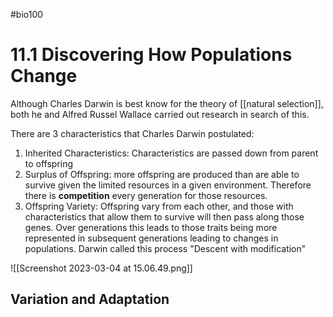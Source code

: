 #bio100 

# 11.1 Discovering How Populations Change

Although Charles Darwin is best know for the theory of [[natural selection]], both he and Alfred Russel Wallace carried out research in search of this. 

There are 3 characteristics that Charles Darwin postulated:
1. Inherited Characteristics: Characteristics are passed down from parent to offspring
2. Surplus of Offspring: more offspring are produced than are able to survive given the limited resources in a given environment. Therefore there is **competition** every generation for those resources.
3. Offspring Variety: Offspring vary from each other, and those with characteristics that allow them to survive will then pass along those genes. Over generations this leads to those traits being more represented in subsequent generations leading to changes in populations. Darwin called this process "Descent with modification"

![[Screenshot 2023-03-04 at 15.06.49.png]]

## Variation and Adaptation
